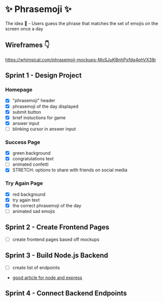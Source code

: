 # ✨ Phrasemoji ✨
The idea 🧠 - Users guess the phrase that matches the set of emojis on the screen once a day

## Wireframes 👇
https://whimsical.com/phrasemoji-mockups-MoSJuKBnhPxfdq4phVX38r

## Sprint 1 - Design Project

### Homepage
- [x]  "phrasemoji" header
- [x] phrasemoji of the day displayed
- [x] submit button
- [x] brief instuctions for game
- [x] answer input
- [ ] blinking cursor in answer input

### Success Page
- [x] green background
- [x] congratulations text
- [ ] animated confetti
- [x] STRETCH: options to share with friends on social media

### Try Again Page
- [x] red background
- [x] try again text
- [x] the correct phrasemoji of the day
- [ ] animated sad emojis

## Sprint 2 - Create Frontend Pages 
- [ ] create frontend pages based off mockups

## Sprint 3 - Build Node.js Backend
- [ ] create list of endpoints
- [good article for node and express](https://dev.to/crrojas88/building-a-backend-with-node-js-and-express-27b5)

## Sprint 4 - Connect Backend Endpoints


